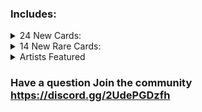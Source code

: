 ### Includes:

<details>
<summary>24 New Cards:
</summary>

|Name|Power|Health|Cost|Sigils|Tribes|
|:-|:-|:-|:-|:-|:-|
|Ace opossum|2|4| <img align="center" src="https://tinyurl.com/2p8wpx7f">| Trinket Bearer|None|
|Arcane|1|1| <img align="center" src="https://tinyurl.com/ykmxvpmt">| Leader,  Vamperic Strength||
|Ash grey|1|3| <img align="center" src="https://tinyurl.com/2p8ev3yj">| Guardian|Canine|
|Bitty Golem|0|5| <img align="center" src="https://tinyurl.com/2p8ev3yj">| Made Of Stone,  Burrower||
|Blood Bather|3|2| <img align="center" src="https://tinyurl.com/42jumw7s"> <img align="center" src="https://tinyurl.com/276rt5yx">| Waterborne,  Dying,  Consumer||
|Clueless|2|4| <img align="center" src="https://tinyurl.com/mv6tnc5e">| Random Strike,  Random Strafe||
|crimson|4|5| <img align="center" src="https://tinyurl.com/yrt8hwxr">| Frozen Away|None|
|Doggo Hank|1|5| <img align="center" src="https://tinyurl.com/42jumw7s">| Guardian|Canine|
|EGG|0|1| <img align="center" src="https://tinyurl.com/2p8ev3yj">| Bellist||
|Ender|1|4| <img align="center" src="https://tinyurl.com/42jumw7s"> <img align="center" src="https://tinyurl.com/mta2ah9y">| Sharp Quills,  Annoying,  Hoarder||
|Goat Lord|2|2| <img align="center" src="https://tinyurl.com/mstdm6ew">| Many Lives||
|Jazzy|2|2| <img align="center" src="https://tinyurl.com/276rt5yx">| Guardian,  Clinger|Canine|
|Jewelstine|2|2| <img align="center" src="https://tinyurl.com/42jumw7s">| Annoying,  Airborne|Bird|
|Kidd ghost|1|3| <img align="center" src="https://tinyurl.com/42jumw7s">| Bifurcated Strike,  Many Lives|None|
|Kitxipixi|3|3| <img align="center" src="https://tinyurl.com/2p8wpx7f">| Unkillable,  Hoarder||
|Lebirb|3|1| <img align="center" src="https://tinyurl.com/42jumw7s">| Airborne,  Rampager|Bird|
|MaterialEnergy|0|3| <img align="center" src="https://tinyurl.com/yrt8hwxr">| Frozen Away||
|Niki The sylph|3|2| <img align="center" src="https://tinyurl.com/58ksh7sk">| Airborne,  Trinket Bearer|Bird|
|Pharoh's Pets|0|1| <img align="center" src="https://tinyurl.com/2p8wpx7f">| Many Lives,  Worthy Sacrifice||
|Pufferfish|1|1| <img align="center" src="https://tinyurl.com/42jumw7s">| Touch of Death,  Sharp Quills,  Waterborne||
|Serpent|2|3| <img align="center" src="https://tinyurl.com/mstdm6ew">| Launcher||
|Sharb|2|2| <img align="center" src="https://tinyurl.com/ytvkwtdd">| Fledgling||
|UnderTurd|2|3| <img align="center" src="https://tinyurl.com/42jumw7s">| Stinky,  Clinger|Hooved, Insect|
</details>

<details>
<summary>14 New Rare Cards:
</summary>

|Name|Power|Health|Cost|Sigils|Tribes|
|:-|:-|:-|:-|:-|:-|
|Alisourus Rex|1|2| <img align="center" src="https://tinyurl.com/yrt8hwxr">| Unkillable,  Corpse Eater|None|
|Anime Jesus|1|1| <img align="center" src="https://tinyurl.com/42jumw7s">| Many Lives,  Amorphous|Bird|
|Attack Helicopter|3|1| <img align="center" src="https://tinyurl.com/ytvkwtdd">| Trifurcated Strike|Bird|
|Daniel Mullins|3|2| <img align="center" src="https://tinyurl.com/yrt8hwxr">| Vicious||
|Geck Larva|0|1| <img align="center" src="https://tinyurl.com/2p8ev3yj">| Fledgling|Reptile|
|Hank|2|1| <img align="center" src="https://tinyurl.com/2p8ev3yj">| Many Lives,  Fledgling||
|Hank and Lucy|Ouroboros + 2|Ouroboros + 3| <img align="center" src="https://tinyurl.com/42jumw7s">| Unkillable,  Many Lives||
|HeroYoYo|1|1| <img align="center" src="https://tinyurl.com/kt3f8tnw">| Superior Sacrifice,  Unkillable,  Bone lord 6||
|Holy crusader|1|3| <img align="center" src="https://tinyurl.com/42jumw7s">| Frozen Away|None|
|Kevin Saxby|3|3| <img align="center" src="https://tinyurl.com/yrt8hwxr">| Trifurcated Strike||
|Ligma|1|1| <img align="center" src="https://tinyurl.com/2p8ev3yj">| Touch of Death,  Brittle||
|Lucy|1|3| <img align="center" src="https://tinyurl.com/2p8ev3yj">| Many Lives,  Fledgling||
|Stoated Stoat|4|2| <img align="center" src="https://tinyurl.com/49mpbsvc"> <img align="center" src="https://tinyurl.com/2p8wpx7f"> <img align="center" src="https://tinyurl.com/2p8r86p2">| Made Of Stone,  Abundance(x3),  Bone Shard||
|Zombified doll|0|1| <img align="center" src="https://tinyurl.com/276rt5yx">| Unkillable,  Bone King|None|
</details>

<details>
<summary>Artists Featured
</summary>

HeroYoYo

Niki The Slyph

Kitxipixi

And other Parts Of the community
</details>

### Have a question Join the community https://discord.gg/2UdePGDzfh
